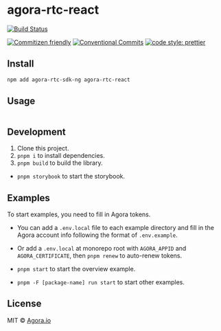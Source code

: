 # agora-rtc-react

[![Build Status](https://github.com/netless-io/agora-rtc-react/actions/workflows/build.yml/badge.svg)](https://github.com/netless-io/agora-rtc-react/actions/workflows/build.yml)

<!-- [![npm-version](https://img.shields.io/npm/v/agora-rtc-react.svg)](https://www.npmjs.com/package/agora-rtc-react)
[![Coverage Status](https://img.shields.io/coveralls/github/netless-io/agora-rtc-react/main)](https://coveralls.io/github/netless-io/agora-rtc-react?branch=main)
[![minified-size](https://img.shields.io/bundlephobia/minzip/agora-rtc-react)](https://bundlephobia.com/package/agora-rtc-react) -->

[![Commitizen friendly](https://img.shields.io/badge/commitizen-friendly-brightgreen.svg?maxAge=2592000)](http://commitizen.github.io/cz-cli/)
[![Conventional Commits](https://img.shields.io/badge/Conventional%20Commits-1.0.0-brightgreen.svg?maxAge=2592000)](https://conventionalcommits.org)
[![code style: prettier](https://img.shields.io/badge/code_style-prettier-ff69b4.svg?style=flat-square)](https://github.com/prettier/prettier)

## Install

```bash
npm add agora-rtc-sdk-ng agora-rtc-react
```

## Usage

```tsx

```

## Development

1. Clone this project.
2. `pnpm i` to install dependencies.
3. `pnpm build` to build the library.

- `pnpm storybook` to start the storybook.

## Examples

To start examples, you need to fill in Agora tokens.

- You can add a `.env.local` file to each example directory and fill in the Agora account info following the format of `.env.example`.
- Or add a `.env.local` at monorepo root with `AGORA_APPID` and `AGORA_CERTIFICATE`, then `pnpm renew` to auto-renew tokens.

- `pnpm start` to start the overview example.
- `pnpm -F [package-name] run start` to start other examples.

## License

MIT © [Agora.io](https://github.com/AgoraIO)
